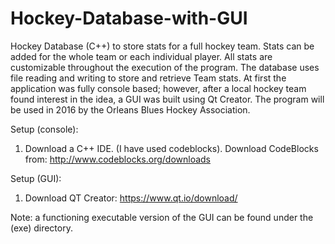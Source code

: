 # Hockey-Database-with-GUI
Hockey Database (C++) to store stats for a full hockey team. Stats can be added for the whole team or each individual player. All stats are customizable throughout the execution of the program. The database uses file reading and writing to store and retrieve Team stats. At first the application was fully console based; however, after a local hockey team found interest in the idea, a GUI was built using Qt Creator. The program will be used in 2016 by the Orleans Blues Hockey Association. 

Setup (console): 
1. Download a C++ IDE. (I have used codeblocks). Download CodeBlocks from: http://www.codeblocks.org/downloads

Setup (GUI):
1. Download QT Creator: https://www.qt.io/download/

Note: a functioning executable version of the GUI can be found under the (exe) directory.

